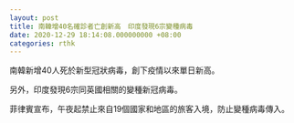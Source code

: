 ```yaml
---
layout: post
title: 南韓增40名確診者亡創新高　印度發現6宗變種病毒
date: 2020-12-29 18:14:08.000000000 +08:00
categories: rthk
---
```


南韓新增40人死於新型冠狀病毒，創下疫情以來單日新高。

另外，印度發現6宗同英國相關的變種新冠病毒。

菲律賓宣布，午夜起禁止來自19個國家和地區的旅客入境，防止變種病毒傳入。
